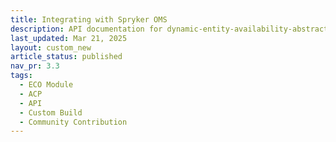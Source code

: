```yaml
---
title: Integrating with Spryker OMS
description: API documentation for dynamic-entity-availability-abstracts.
last_updated: Mar 21, 2025
layout: custom_new
article_status: published
nav_pr: 3.3
tags: 
  - ECO Module
  - ACP
  - API
  - Custom Build
  - Community Contribution
---
```


